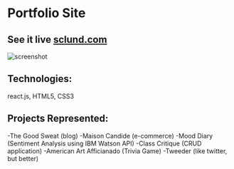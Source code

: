 # Portfolio Site

## See it live [sclund.com](http://sclund.com)

![screenshot](https://i.imgur.com/QgTWjDQ.png)


## Technologies:
react.js, HTML5, CSS3

## Projects Represented:
-The Good Sweat (blog)
-Maison Candide (e-commerce)
-Mood Diary (Sentiment Analysis using IBM Watson API)
-Class Critique (CRUD application)
-American Art Afficianado (Trivia Game)
-Tweeder (like twitter, but better)

